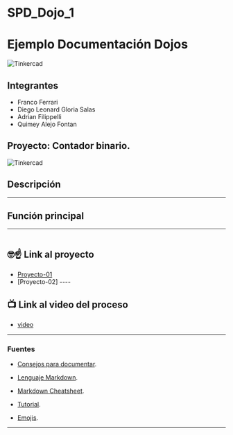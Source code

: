 # SPD_Dojo_1
# Ejemplo Documentación Dojos
![Tinkercad](./img/ArduinoTinkercad.jpg)


## Integrantes 
- Franco Ferrari 
- Diego Leonard Gloria Salas
- Adrian Filippelli
- Quimey Alejo Fontan


## Proyecto: Contador binario.
![Tinkercad](./Screenshot.png)


## Descripción

-----
## Función principal

-----

~~~ C++ 


~~~

## :nerd_face::point_up: Link al proyecto
- [Proyecto-01](https://www.tinkercad.com/things/bohlE6rrfxm-fantabulous-wolt-bombul/editel?sharecode=gRI3r6M6rKSs7jDiZMa_ya2EpEsH9X2gUCvA7SZQzC4)
- [Proyecto-02] ----
## :tv: Link al video del proceso
- [video](https://www.youtube.com/watch?v=VyGjE8kx-O0)

---
### Fuentes
- [Consejos para documentar](https://www.sohamkamani.com/how-to-write-good-documentation/#architecture-documentation).

- [Lenguaje Markdown](https://markdown.es/sintaxis-markdown/#linkauto).

- [Markdown Cheatsheet](https://github.com/adam-p/markdown-here/wiki/Markdown-Cheatsheet).

- [Tutorial](https://www.youtube.com/watch?v=oxaH9CFpeEE).

- [Emojis](https://gist.github.com/rxaviers/7360908).

---